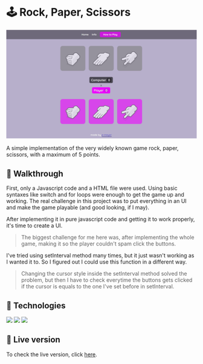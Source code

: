 # :joystick: Rock, Paper, Scissors

![Game Landing Page](https://github.com/e-meyer/rock-paper-scissors/blob/main/images/game-screen.png)

A simple implementation of the very widely known game rock, paper, scissors, with a maximum of 5 points.

## :scroll: Walkthrough

First, only a Javascript code and a HTML file were used. Using basic syntaxes like switch and for loops were enough to get the game up and working. The real challenge in this project was to put everything in an UI and make the game playable (and good looking, if I may). 

After implementing it in pure javascript code and getting it to work properly, it's time to create a UI. 

> The biggest challenge for me here was, after implementing the whole game, making it so the player couldn't spam click the buttons.

I've tried using setInterval method many times, but it just wasn't working as I wanted it to. So I figured out I could use this function in a different way.

>Changing the cursor style inside the setInterval method solved the problem, but then I have to check everytime the buttons gets clicked if the cursor is equals to the one I've set before in setInterval.

## :abacus: Technologies

<img src="https://img.shields.io/badge/HTML5-E34F26?style=for-the-badge&logo=html5&logoColor=white" />
<img src="https://img.shields.io/badge/CSS3-1572B6?style=for-the-badge&logo=css3&logoColor=white" />
<img src="https://img.shields.io/badge/JavaScript-323330?style=for-the-badge&logo=javascript&logoColor=F7DF1E"/>

## :flower_playing_cards: Live version

To check the live version, click <a href="https://e-meyer.github.io/rock-paper-scissors/" target="_blank">here</a>.
